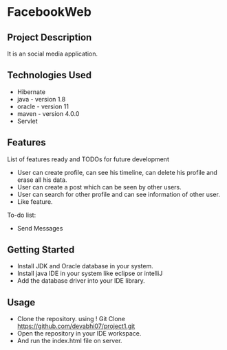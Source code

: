 # FacebookWeb

## Project Description

It is an social media application.

## Technologies Used
* Hibernate
* java - version 1.8
* oracle - version 11
* maven - version 4.0.0
* Servlet

## Features

List of features ready and TODOs for future development
* User can create profile, can see his timeline, can delete his profile and erase all his data. 
* User can create a post which can be seen by other users.
* User can search for other profile and can see information of other user.
* Like feature.

To-do list:
* Send Messages


## Getting Started
   
* Install JDK and Oracle database in your system.
* Install java IDE in your system like eclipse or intelliJ
* Add the database driver into your IDE library.

## Usage

* Clone the repository. using ! Git Clone https://github.com/devabhi07/project1.git
* Open the repository in your IDE workspace.
* And run the index.html file on server.

